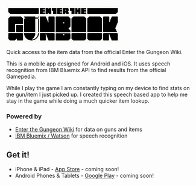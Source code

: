 ![](https://raw.githubusercontent.com/Noitidart/Enter-The-Gunbook/master/readme-logo.png)

Quick access to the item data from the official Enter the Gungeon Wiki.

This is a mobile app designed for Android and iOS. It uses speech recognition from IBM Bluemix API to find results from the official Gamepedia.

While I play the game I am constantly typing on my device to find stats on the gun/item I just picked up. I created this speech based app to help me stay in the game while doing a much quicker item lookup.

### Powered by
* [Enter the Gungeon Wiki](enterthegungeon.gamepedia.com/) for data on guns and items
* [IBM Bluemix / Watson](https://www.ibm.com/developerworks/cloud/library/cl-bluemixfoundry/) for speech recognition

## Get it!
* iPhone & iPad - [App Store]() - coming soon!
* Android Phones & Tablets - [Google Play]() - coming soon!